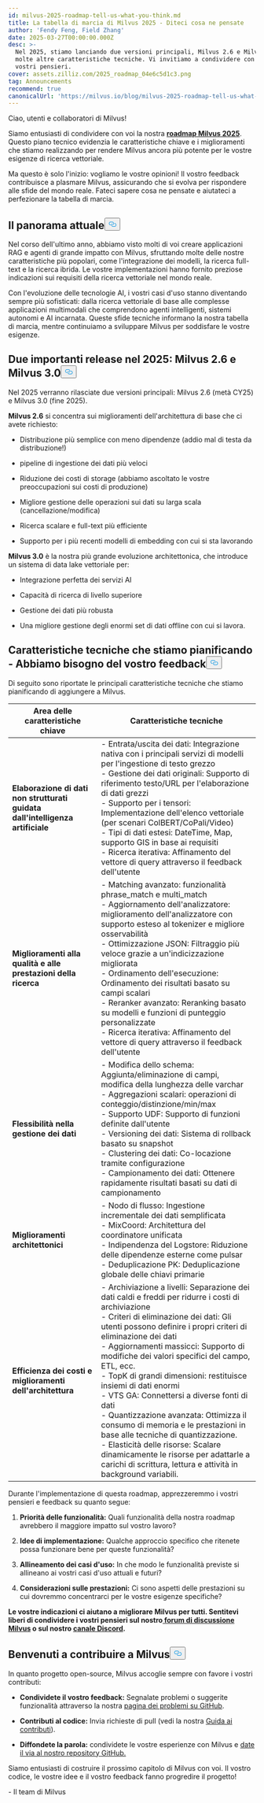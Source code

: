 ```yaml
---
id: milvus-2025-roadmap-tell-us-what-you-think.md
title: La tabella di marcia di Milvus 2025 - Diteci cosa ne pensate
author: 'Fendy Feng, Field Zhang'
date: 2025-03-27T00:00:00.000Z
desc: >-
  Nel 2025, stiamo lanciando due versioni principali, Milvus 2.6 e Milvus 3.0, e
  molte altre caratteristiche tecniche. Vi invitiamo a condividere con noi i
  vostri pensieri.
cover: assets.zilliz.com/2025_roadmap_04e6c5d1c3.png
tag: Announcements
recommend: true
canonicalUrl: 'https://milvus.io/blog/milvus-2025-roadmap-tell-us-what-you-think.md'
---
```

<p>Ciao, utenti e collaboratori di Milvus!</p>
<p>Siamo entusiasti di condividere con voi la nostra <a href="https://milvus.io/docs/roadmap.md"><strong>roadmap Milvus 2025</strong></a>. Questo piano tecnico evidenzia le caratteristiche chiave e i miglioramenti che stiamo realizzando per rendere Milvus ancora più potente per le vostre esigenze di ricerca vettoriale.</p>
<p>Ma questo è solo l'inizio: vogliamo le vostre opinioni! Il vostro feedback contribuisce a plasmare Milvus, assicurando che si evolva per rispondere alle sfide del mondo reale. Fateci sapere cosa ne pensate e aiutateci a perfezionare la tabella di marcia.</p>
<h2 id="The-Current-Landscape" class="common-anchor-header">Il panorama attuale<button data-href="#The-Current-Landscape" class="anchor-icon" translate="no">
      <svg translate="no"
        aria-hidden="true"
        focusable="false"
        height="20"
        version="1.1"
        viewBox="0 0 16 16"
        width="16"
      >
        <path
          fill="#0092E4"
          fill-rule="evenodd"
          d="M4 9h1v1H4c-1.5 0-3-1.69-3-3.5S2.55 3 4 3h4c1.45 0 3 1.69 3 3.5 0 1.41-.91 2.72-2 3.25V8.59c.58-.45 1-1.27 1-2.09C10 5.22 8.98 4 8 4H4c-.98 0-2 1.22-2 2.5S3 9 4 9zm9-3h-1v1h1c1 0 2 1.22 2 2.5S13.98 12 13 12H9c-.98 0-2-1.22-2-2.5 0-.83.42-1.64 1-2.09V6.25c-1.09.53-2 1.84-2 3.25C6 11.31 7.55 13 9 13h4c1.45 0 3-1.69 3-3.5S14.5 6 13 6z"
        ></path>
      </svg>
    </button></h2><p>Nel corso dell'ultimo anno, abbiamo visto molti di voi creare applicazioni RAG e agenti di grande impatto con Milvus, sfruttando molte delle nostre caratteristiche più popolari, come l'integrazione dei modelli, la ricerca full-text e la ricerca ibrida. Le vostre implementazioni hanno fornito preziose indicazioni sui requisiti della ricerca vettoriale nel mondo reale.</p>
<p>Con l'evoluzione delle tecnologie AI, i vostri casi d'uso stanno diventando sempre più sofisticati: dalla ricerca vettoriale di base alle complesse applicazioni multimodali che comprendono agenti intelligenti, sistemi autonomi e AI incarnata. Queste sfide tecniche informano la nostra tabella di marcia, mentre continuiamo a sviluppare Milvus per soddisfare le vostre esigenze.</p>
<h2 id="Two-Major-Releases-in-2025-Milvus-26-and-Milvus-30" class="common-anchor-header">Due importanti release nel 2025: Milvus 2.6 e Milvus 3.0<button data-href="#Two-Major-Releases-in-2025-Milvus-26-and-Milvus-30" class="anchor-icon" translate="no">
      <svg translate="no"
        aria-hidden="true"
        focusable="false"
        height="20"
        version="1.1"
        viewBox="0 0 16 16"
        width="16"
      >
        <path
          fill="#0092E4"
          fill-rule="evenodd"
          d="M4 9h1v1H4c-1.5 0-3-1.69-3-3.5S2.55 3 4 3h4c1.45 0 3 1.69 3 3.5 0 1.41-.91 2.72-2 3.25V8.59c.58-.45 1-1.27 1-2.09C10 5.22 8.98 4 8 4H4c-.98 0-2 1.22-2 2.5S3 9 4 9zm9-3h-1v1h1c1 0 2 1.22 2 2.5S13.98 12 13 12H9c-.98 0-2-1.22-2-2.5 0-.83.42-1.64 1-2.09V6.25c-1.09.53-2 1.84-2 3.25C6 11.31 7.55 13 9 13h4c1.45 0 3-1.69 3-3.5S14.5 6 13 6z"
        ></path>
      </svg>
    </button></h2><p>Nel 2025 verranno rilasciate due versioni principali: Milvus 2.6 (metà CY25) e Milvus 3.0 (fine 2025).</p>
<p><strong>Milvus 2.6</strong> si concentra sui miglioramenti dell'architettura di base che ci avete richiesto:</p>
<ul>
<li><p>Distribuzione più semplice con meno dipendenze (addio mal di testa da distribuzione!)</p></li>
<li><p>pipeline di ingestione dei dati più veloci</p></li>
<li><p>Riduzione dei costi di storage (abbiamo ascoltato le vostre preoccupazioni sui costi di produzione)</p></li>
<li><p>Migliore gestione delle operazioni sui dati su larga scala (cancellazione/modifica)</p></li>
<li><p>Ricerca scalare e full-text più efficiente</p></li>
<li><p>Supporto per i più recenti modelli di embedding con cui si sta lavorando</p></li>
</ul>
<p><strong>Milvus 3.0</strong> è la nostra più grande evoluzione architettonica, che introduce un sistema di data lake vettoriale per:</p>
<ul>
<li><p>Integrazione perfetta dei servizi AI</p></li>
<li><p>Capacità di ricerca di livello superiore</p></li>
<li><p>Gestione dei dati più robusta</p></li>
<li><p>Una migliore gestione degli enormi set di dati offline con cui si lavora.</p></li>
</ul>
<h2 id="Technical-Features-Were-Planning---We-Need-Your-Feedback" class="common-anchor-header">Caratteristiche tecniche che stiamo pianificando - Abbiamo bisogno del vostro feedback<button data-href="#Technical-Features-Were-Planning---We-Need-Your-Feedback" class="anchor-icon" translate="no">
      <svg translate="no"
        aria-hidden="true"
        focusable="false"
        height="20"
        version="1.1"
        viewBox="0 0 16 16"
        width="16"
      >
        <path
          fill="#0092E4"
          fill-rule="evenodd"
          d="M4 9h1v1H4c-1.5 0-3-1.69-3-3.5S2.55 3 4 3h4c1.45 0 3 1.69 3 3.5 0 1.41-.91 2.72-2 3.25V8.59c.58-.45 1-1.27 1-2.09C10 5.22 8.98 4 8 4H4c-.98 0-2 1.22-2 2.5S3 9 4 9zm9-3h-1v1h1c1 0 2 1.22 2 2.5S13.98 12 13 12H9c-.98 0-2-1.22-2-2.5 0-.83.42-1.64 1-2.09V6.25c-1.09.53-2 1.84-2 3.25C6 11.31 7.55 13 9 13h4c1.45 0 3-1.69 3-3.5S14.5 6 13 6z"
        ></path>
      </svg>
    </button></h2><p>Di seguito sono riportate le principali caratteristiche tecniche che stiamo pianificando di aggiungere a Milvus.</p>
<table>
<thead>
<tr><th><strong>Area delle caratteristiche chiave</strong></th><th><strong>Caratteristiche tecniche</strong></th></tr>
</thead>
<tbody>
<tr><td><strong>Elaborazione di dati non strutturati guidata dall'intelligenza artificiale</strong></td><td>- Entrata/uscita dei dati: Integrazione nativa con i principali servizi di modelli per l'ingestione di testo grezzo<br>- Gestione dei dati originali: Supporto di riferimento testo/URL per l'elaborazione di dati grezzi<br>- Supporto per i tensori: Implementazione dell'elenco vettoriale (per scenari ColBERT/CoPali/Video)<br>- Tipi di dati estesi: DateTime, Map, supporto GIS in base ai requisiti<br>- Ricerca iterativa: Affinamento del vettore di query attraverso il feedback dell'utente</td></tr>
<tr><td><strong>Miglioramenti alla qualità e alle prestazioni della ricerca</strong></td><td>- Matching avanzato: funzionalità phrase_match e multi_match<br>- Aggiornamento dell'analizzatore: miglioramento dell'analizzatore con supporto esteso al tokenizer e migliore osservabilità<br>- Ottimizzazione JSON: Filtraggio più veloce grazie a un'indicizzazione migliorata<br>- Ordinamento dell'esecuzione: Ordinamento dei risultati basato su campi scalari<br>- Reranker avanzato: Reranking basato su modelli e funzioni di punteggio personalizzate<br>- Ricerca iterativa: Affinamento del vettore di query attraverso il feedback dell'utente</td></tr>
<tr><td><strong>Flessibilità nella gestione dei dati</strong></td><td>- Modifica dello schema: Aggiunta/eliminazione di campi, modifica della lunghezza delle varchar<br>- Aggregazioni scalari: operazioni di conteggio/distinzione/min/max<br>- Supporto UDF: Supporto di funzioni definite dall'utente<br>- Versioning dei dati: Sistema di rollback basato su snapshot<br>- Clustering dei dati: Co-locazione tramite configurazione<br>- Campionamento dei dati: Ottenere rapidamente risultati basati su dati di campionamento</td></tr>
<tr><td><strong>Miglioramenti architettonici</strong></td><td>- Nodo di flusso: Ingestione incrementale dei dati semplificata<br>- MixCoord: Architettura del coordinatore unificata<br>- Indipendenza del Logstore: Riduzione delle dipendenze esterne come pulsar<br>- Deduplicazione PK: Deduplicazione globale delle chiavi primarie</td></tr>
<tr><td><strong>Efficienza dei costi e miglioramenti dell'architettura</strong></td><td>- Archiviazione a livelli: Separazione dei dati caldi e freddi per ridurre i costi di archiviazione<br>- Criteri di eliminazione dei dati: Gli utenti possono definire i propri criteri di eliminazione dei dati<br>- Aggiornamenti massicci: Supporto di modifiche dei valori specifici del campo, ETL, ecc.<br>- TopK di grandi dimensioni: restituisce insiemi di dati enormi<br>- VTS GA: Connettersi a diverse fonti di dati<br>- Quantizzazione avanzata: Ottimizza il consumo di memoria e le prestazioni in base alle tecniche di quantizzazione.<br>- Elasticità delle risorse: Scalare dinamicamente le risorse per adattarle a carichi di scrittura, lettura e attività in background variabili.</td></tr>
</tbody>
</table>
<p>Durante l'implementazione di questa roadmap, apprezzeremmo i vostri pensieri e feedback su quanto segue:</p>
<ol>
<li><p><strong>Priorità delle funzionalità:</strong> Quali funzionalità della nostra roadmap avrebbero il maggiore impatto sul vostro lavoro?</p></li>
<li><p><strong>Idee di implementazione:</strong> Qualche approccio specifico che ritenete possa funzionare bene per queste funzionalità?</p></li>
<li><p><strong>Allineamento dei casi d'uso:</strong> In che modo le funzionalità previste si allineano ai vostri casi d'uso attuali e futuri?</p></li>
<li><p><strong>Considerazioni sulle prestazioni:</strong> Ci sono aspetti delle prestazioni su cui dovremmo concentrarci per le vostre esigenze specifiche?</p></li>
</ol>
<p><strong>Le vostre indicazioni ci aiutano a migliorare Milvus per tutti. Sentitevi liberi di condividere i vostri pensieri sul nostro<a href="https://github.com/milvus-io/milvus/discussions/40263"> forum di discussione Milvus</a> o sul nostro <a href="https://discord.com/invite/8uyFbECzPX">canale Discord</a>.</strong></p>
<h2 id="Welcome-to-Contribute-to-Milvus" class="common-anchor-header">Benvenuti a contribuire a Milvus<button data-href="#Welcome-to-Contribute-to-Milvus" class="anchor-icon" translate="no">
      <svg translate="no"
        aria-hidden="true"
        focusable="false"
        height="20"
        version="1.1"
        viewBox="0 0 16 16"
        width="16"
      >
        <path
          fill="#0092E4"
          fill-rule="evenodd"
          d="M4 9h1v1H4c-1.5 0-3-1.69-3-3.5S2.55 3 4 3h4c1.45 0 3 1.69 3 3.5 0 1.41-.91 2.72-2 3.25V8.59c.58-.45 1-1.27 1-2.09C10 5.22 8.98 4 8 4H4c-.98 0-2 1.22-2 2.5S3 9 4 9zm9-3h-1v1h1c1 0 2 1.22 2 2.5S13.98 12 13 12H9c-.98 0-2-1.22-2-2.5 0-.83.42-1.64 1-2.09V6.25c-1.09.53-2 1.84-2 3.25C6 11.31 7.55 13 9 13h4c1.45 0 3-1.69 3-3.5S14.5 6 13 6z"
        ></path>
      </svg>
    </button></h2><p>In quanto progetto open-source, Milvus accoglie sempre con favore i vostri contributi:</p>
<ul>
<li><p><strong>Condividete il vostro feedback:</strong> Segnalate problemi o suggerite funzionalità attraverso la nostra <a href="https://github.com/milvus-io/milvus/issues">pagina dei problemi su GitHub</a>.</p></li>
<li><p><strong>Contributi al codice:</strong> Invia richieste di pull (vedi la nostra <a href="https://github.com/milvus-io/milvus/blob/82915a9630ab0ff40d7891b97c367ede5726ff7c/CONTRIBUTING.md">Guida ai contributi</a>).</p></li>
<li><p><strong>Diffondete la parola:</strong> condividete le vostre esperienze con Milvus e <a href="https://github.com/milvus-io/milvus">date il via al nostro repository GitHub.</a></p></li>
</ul>
<p>Siamo entusiasti di costruire il prossimo capitolo di Milvus con voi. Il vostro codice, le vostre idee e il vostro feedback fanno progredire il progetto!</p>
<p>- Il team di Milvus</p>
